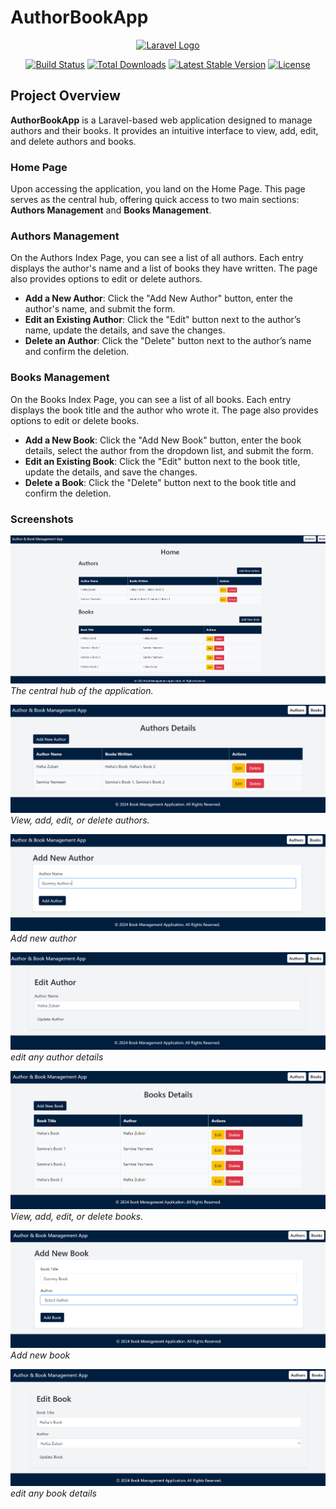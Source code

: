 # AuthorBookApp

<p align="center"><a href="https://laravel.com" target="_blank"><img src="https://raw.githubusercontent.com/laravel/art/master/logo-lockup/5%20SVG/2%20CMYK/1%20Full%20Color/laravel-logolockup-cmyk-red.svg" width="400" alt="Laravel Logo"></a></p>

<p align="center">
<a href="https://github.com/laravel/framework/actions"><img src="https://github.com/laravel/framework/workflows/tests/badge.svg" alt="Build Status"></a>
<a href="https://packagist.org/packages/laravel/framework"><img src="https://img.shields.io/packagist/dt/laravel/framework" alt="Total Downloads"></a>
<a href="https://packagist.org/packages/laravel/framework"><img src="https://img.shields.io/packagist/v/laravel/framework" alt="Latest Stable Version"></a>
<a href="https://packagist.org/packages/laravel/framework"><img src="https://img.shields.io/packagist/l/laravel/framework" alt="License"></a>
</p>

## Project Overview

**AuthorBookApp** is a Laravel-based web application designed to manage authors and their books. It provides an intuitive interface to view, add, edit, and delete authors and books. 

### Home Page

Upon accessing the application, you land on the Home Page. This page serves as the central hub, offering quick access to two main sections: **Authors Management** and **Books Management**.

### Authors Management

On the Authors Index Page, you can see a list of all authors. Each entry displays the author's name and a list of books they have written. The page also provides options to edit or delete authors.

- **Add a New Author**: Click the "Add New Author" button, enter the author's name, and submit the form.
- **Edit an Existing Author**: Click the "Edit" button next to the author’s name, update the details, and save the changes.
- **Delete an Author**: Click the "Delete" button next to the author’s name and confirm the deletion.

### Books Management

On the Books Index Page, you can see a list of all books. Each entry displays the book title and the author who wrote it. The page also provides options to edit or delete books.

- **Add a New Book**: Click the "Add New Book" button, enter the book details, select the author from the dropdown list, and submit the form.
- **Edit an Existing Book**: Click the "Edit" button next to the book title, update the details, and save the changes.
- **Delete a Book**: Click the "Delete" button next to the book title and confirm the deletion.

### Screenshots

![Home Page](screenshots/Home_page.png)
*The central hub of the application.*

![Authors Details Page](screenshots/Author_Details.png)
*View, add, edit, or delete authors.*

![Add New Author Page](screenshots/Add_new_author.png)
*Add new author*

![Edit Author Page](screenshots/Edit_Author.png)
*edit any author details*

![Books Details Page](screenshots/Books_Details.png)
*View, add, edit, or delete books.*

![Add New Book Page](screenshots/Add_new_book.png)
*Add new book*

![Edit Book Page](screenshots/Edit_Book.png)
*edit any book details*
